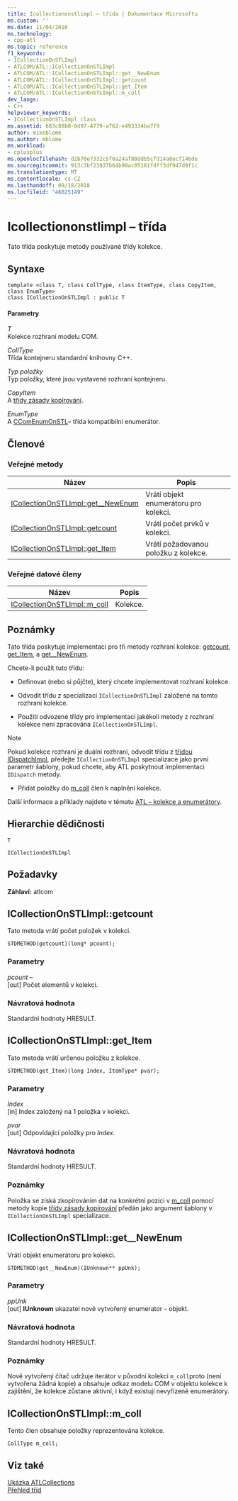 ```yaml
---
title: Icollectiononstlimpl – třída | Dokumentace Microsoftu
ms.custom: ''
ms.date: 11/04/2016
ms.technology:
- cpp-atl
ms.topic: reference
f1_keywords:
- ICollectionOnSTLImpl
- ATLCOM/ATL::ICollectionOnSTLImpl
- ATLCOM/ATL::ICollectionOnSTLImpl::get__NewEnum
- ATLCOM/ATL::ICollectionOnSTLImpl::getcount
- ATLCOM/ATL::ICollectionOnSTLImpl::get_Item
- ATLCOM/ATL::ICollectionOnSTLImpl::m_coll
dev_langs:
- C++
helpviewer_keywords:
- ICollectionOnSTLImpl class
ms.assetid: 683c88b0-0d97-4779-a762-e493334ba7f9
author: mikeblome
ms.author: mblome
ms.workload:
- cplusplus
ms.openlocfilehash: d2b70e7332c5f0a24af80ddb5cfd14a8ecf146de
ms.sourcegitcommit: 913c3bf23937b64b90ac05181fdff3df947d9f1c
ms.translationtype: MT
ms.contentlocale: cs-CZ
ms.lasthandoff: 09/18/2018
ms.locfileid: "46025149"
---
```

# <a name="icollectiononstlimpl-class"></a>Icollectiononstlimpl – třída

Tato třída poskytuje metody používané třídy kolekce.

## <a name="syntax"></a>Syntaxe

```
template <class T, class CollType, class ItemType, class CopyItem, class EnumType>
class ICollectionOnSTLImpl : public T
```

#### <a name="parameters"></a>Parametry

*T*<br/>
Kolekce rozhraní modelu COM.

*CollType*<br/>
Třída kontejneru standardní knihovny C++.

*Typ položky*<br/>
Typ položky, které jsou vystavené rozhraní kontejneru.

*CopyItem*<br/>
A [třídy zásady kopírování](../../atl/atl-copy-policy-classes.md).

*EnumType*<br/>
A [CComEnumOnSTL](../../atl/reference/ccomenumonstl-class.md)– třída kompatibilní enumerátor.

## <a name="members"></a>Členové

### <a name="public-methods"></a>Veřejné metody

|Název|Popis|
|----------|-----------------|
|[ICollectionOnSTLImpl::get__NewEnum](#newenum)|Vrátí objekt enumerátoru pro kolekci.|
|[ICollectionOnSTLImpl::getcount](#get_count)|Vrátí počet prvků v kolekci.|
|[ICollectionOnSTLImpl::get_Item](#get_item)|Vrátí požadovanou položku z kolekce.|

### <a name="public-data-members"></a>Veřejné datové členy

|Název|Popis|
|----------|-----------------|
|[ICollectionOnSTLImpl::m_coll](#m_coll)|Kolekce.|

## <a name="remarks"></a>Poznámky

Tato třída poskytuje implementaci pro tři metody rozhraní kolekce: [getcount](#get_count), [get_Item](#get_item), a [get__NewEnum](#newenum).

Chcete-li použít tuto třídu:

- Definovat (nebo si půjčte), který chcete implementovat rozhraní kolekce.

- Odvodit třídu z specializací `ICollectionOnSTLImpl` založené na tomto rozhraní kolekce.

- Použití odvozené třídy pro implementaci jakékoli metody z rozhraní kolekce není zpracována `ICollectionOnSTLImpl`.

> [!NOTE]
>  Pokud kolekce rozhraní je duální rozhraní, odvodit třídu z [třídou IDispatchImpl](../../atl/reference/idispatchimpl-class.md), předejte `ICollectionOnSTLImpl` specializace jako první parametr šablony, pokud chcete, aby ATL poskytnout implementaci `IDispatch` metody.

- Přidat položky do [m_coll](#m_coll) člen k naplnění kolekce.

Další informace a příklady najdete v tématu [ATL – kolekce a enumerátory](../../atl/atl-collections-and-enumerators.md).

## <a name="inheritance-hierarchy"></a>Hierarchie dědičnosti

`T`

`ICollectionOnSTLImpl`

## <a name="requirements"></a>Požadavky

**Záhlaví:** atlcom

##  <a name="get_count"></a>  ICollectionOnSTLImpl::getcount

Tato metoda vrátí počet položek v kolekci.

```
STDMETHOD(getcount)(long* pcount);
```

### <a name="parameters"></a>Parametry

*pcount –*<br/>
[out] Počet elementů v kolekci.

### <a name="return-value"></a>Návratová hodnota

Standardní hodnoty HRESULT.

##  <a name="get_item"></a>  ICollectionOnSTLImpl::get_Item

Tato metoda vrátí určenou položku z kolekce.

```
STDMETHOD(get_Item)(long Index, ItemType* pvar);
```

### <a name="parameters"></a>Parametry

*Index*<br/>
[in] Index založený na 1 položka v kolekci.

*pvar*<br/>
[out] Odpovídající položky pro *Index*.

### <a name="return-value"></a>Návratová hodnota

Standardní hodnoty HRESULT.

### <a name="remarks"></a>Poznámky

Položka se získá zkopírováním dat na konkrétní pozici v [m_coll](#m_coll) pomocí metody kopie [třídy zásady kopírování](../../atl/atl-copy-policy-classes.md) předán jako argument šablony v `ICollectionOnSTLImpl` specializace.

##  <a name="newenum"></a>  ICollectionOnSTLImpl::get__NewEnum

Vrátí objekt enumerátoru pro kolekci.

```
STDMETHOD(get__NewEnum)(IUnknown** ppUnk);
```

### <a name="parameters"></a>Parametry

*ppUnk*<br/>
[out] **IUnknown** ukazatel nově vytvořený enumerator – objekt.

### <a name="return-value"></a>Návratová hodnota

Standardní hodnoty HRESULT.

### <a name="remarks"></a>Poznámky

Nově vytvořený čítač udržuje iterátor v původní kolekci `m_coll`proto (není vytvořena žádná kopie) a obsahuje odkaz modelu COM v objektu kolekce k zajištění, že kolekce zůstane aktivní, i když existují nevyřízené enumerátory.

##  <a name="m_coll"></a>  ICollectionOnSTLImpl::m_coll

Tento člen obsahuje položky reprezentována kolekce.

```
CollType m_coll;
```

## <a name="see-also"></a>Viz také

[Ukázka ATLCollections](../../visual-cpp-samples.md)<br/>
[Přehled tříd](../../atl/atl-class-overview.md)

